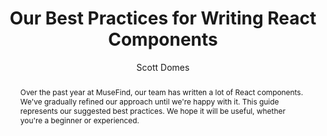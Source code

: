 ---
sections: [reactjs]
link: https://engineering.musefind.com/our-best-practices-for-writing-react-components-dec3eb5c3fc8
title: "Our Best Practices for Writing React Components"
author: "Scott Domes"
publishedAt: 2017-01-27T00:00:00.000Z
type: [article]
topics: [react_components]
suggestedBy: [andreamangano]
createdAt: 2018-03-20T21:39:52.187Z
reference: aHR0cHM6Ly9lbmdpbmVlcmluZy5tdXNlZmluZC5jb20vb3VyLWJlc3QtcHJhY3RpY2VzLWZvci13cml0aW5nLXJlYWN0LWNvbXBvbmVudHMtZGVjM2ViNWMzZmM4
slug: our-best-practices-for-writing-react-components-by-scott-domes
abstract: "Over the past year at MuseFind, our team has written a lot of React components. We've gradually refined our approach until we're happy with it. This guide represents our suggested best practices. We hope it will be useful, whether you're a beginner or experienced."
---